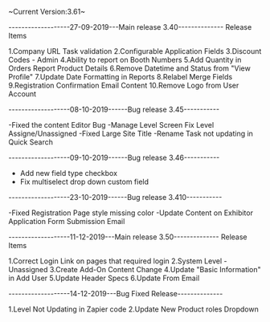 ~Current Version:3.61~


-------------------27-09-2019---Main release 3.40--------------
Release Items

1.Company URL Task validation
2.Configurable Application Fields
3.Discount Codes - Admin
4.Ability to report on Booth Numbers
5.Add Quantity in Orders Report Product Details
6.Remove Datetime and Status from "View Profile"
7.Update Date Formatting in Reports
8.Relabel Merge Fields
9.Registration Confirmation Email Content
10.Remove Logo from User Account

-------------------08-10-2019------Bug release 3.45-----------

-Fixed the content Editor Bug 
-Manage Level Screen Fix Level Assigne/Unassigned
-Fixed Large Site Title 
-Rename Task not updating in Quick Search

-------------------09-10-2019------Bug release 3.46-----------

- Add new field type checkbox
- Fix multiselect drop down custom field


-------------------23-10-2019------Bug release 3.410-----------

-Fixed Registration Page style missing color
-Update Content on Exhibitor Application Form Submission Email

-------------------11-12-2019---Main release 3.50--------------
Release Items

1.Correct Login Link on pages that required login
2.System Level - Unassigned
3.Create Add-On Content Change
4.Update "Basic Information" in Add User
5.Update Header Specs
6.Update From Email

-------------------14-12-2019---Bug Fixed Release--------------

1.Level Not Updating in Zapier code
2.Update New Product roles Dropdown